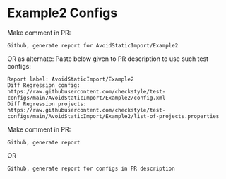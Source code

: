 # Example2 Configs
Make comment in PR:
```
Github, generate report for AvoidStaticImport/Example2
```
OR as alternate:
Paste below given to PR description to use such test configs:
```
Report label: AvoidStaticImport/Example2
Diff Regression config: https://raw.githubusercontent.com/checkstyle/test-configs/main/AvoidStaticImport/Example2/config.xml
Diff Regression projects: https://raw.githubusercontent.com/checkstyle/test-configs/main/AvoidStaticImport/Example2/list-of-projects.properties
```
Make comment in PR:
```
Github, generate report
```
OR
```
Github, generate report for configs in PR description
```
